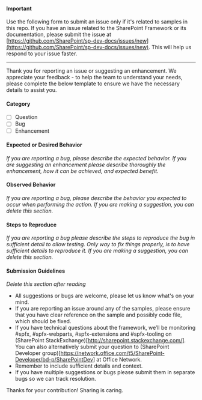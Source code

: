 #### Important

Use the following form to submit an issue only if it's related to samples in this repo. If you have an issue related to the SharePoint Framework or its documentation, please submit the issue at [https://github.com/SharePoint/sp-dev-docs/issues/new](https://github.com/SharePoint/sp-dev-docs/issues/new). This will help us respond to your issue faster.

----

Thank you for reporting an issue or suggesting an enhancement. We appreciate your feedback - to help the team to understand your needs, please complete the below template to ensure we have the necessary details to assist you. 

#### Category
- [ ] Question
- [ ] Bug
- [ ] Enhancement

#### Expected or Desired Behavior
_If you are reporting a bug, please describe the expected behavior. If you are suggesting an enhancement please describe thoroughly the enhancement, how it can be achieved, and expected benefit._

#### Observed Behavior
_If you are reporting a bug, please describe the behavior you expected to occur when performing the action. If you are making a suggestion, you can delete this section._

#### Steps to Reproduce
_If you are reporting a bug please describe the steps to reproduce the bug in sufficient detail to allow testing. Only way to fix things properly, is to have sufficient details to reproduce it. If you are making a suggestion, you can delete this section._

#### Submission Guidelines
_Delete this section after reading_
- All suggestions or bugs are welcome, please let us know what's on your mind.
- If you are reporting an issue around any of the samples, please ensure that you have clear reference on the sample and possibly code file, which should be fixed.
- If you have technical questions about the framework, we’ll be monitoring #spfx, #spfx-webparts, #spfx-extensions and #spfx-tooling on (SharePoint StackExchange)[http://sharepoint.stackexchange.com/]. You can also alternatively submit your question to (SharePoint Developer group)[https://network.office.com/t5/SharePoint-Developer/bd-p/SharePointDev] at Office Network.
- Remember to include sufficient details and context.
- If you have multiple suggestions or bugs please submit them in separate bugs so we can track resolution.

Thanks for your contribution! Sharing is caring.
